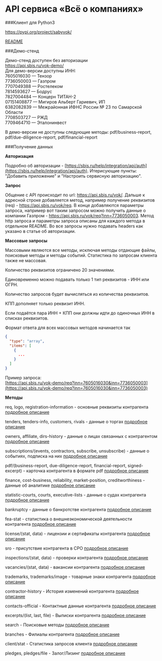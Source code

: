 # API сервиса «Всё о компаниях»

###Клиент для Python3

https://pypi.org/project/sabyvok/

[README](client-py/README.md)

###Демо-стенд

Демо-стенд доступен без авторизации  
https://api.sbis.ru/vok-demo/  
Для демо-версии доступны ИНН:  
7605016030 — Тензор  
7736050003 — Газпром  
7707049388 — Ростелеком  
7814593627 — Бодрус  
7827004484 — Концерн ТИТАН-2  
07151408877 — Мигиров Альберт Гариевич, ИП  
6382082839 — Межрайонная ИФНС России № 23 по Самарской Области  
7708503727 — РЖД  
7709464710 — Эталонинвест  

В демо-версии не доступны следующие методы: pdf/business-report, pdf/due-diligence-report, pdf/financial-report

###Получение данных

**Авторизация**

Подробно об авторизации - [https://sbis.ru/help/integration/api/auth](https://sbis.ru/help/integration/api/auth). Итерисующие пункты: "Добавить приложение" и "Настроить сервисную авторизацию".

**Запрос**

Общение с API происходит по url: https://api.sbis.ru/vok/. Дальше к адресной строке добавляется метод, например получение реквизитов (req) - https://api.sbis.ru/vok/req.
В конце добавляются параметры запроса, например вот таким запросом можно получить данные о компании Газпром - https://api.sbis.ru/vok/req?inn=7736050003.
Метод http запроса и параметры запроса описаны для каждого метода в отдельном README.
Во все запросы нужно подавать headers как указано в статье об авторизации.

**Массовые запросы**

Массовыми являются все методы, исключая методы отдающие файлы, поисковые методы и методы событий. Статистика по запросам клиента также не массовая.

Количество реквизитов ограничено 20 значениями.

Единовременно можно подавать только 1 тип реквизитов - ИНН или ОГРН.

Количество запросов будет вычисляться из количества реквизитов.

КПП дополняет только реквизит ИНН.

Если подаётся пара ИНН + КПП они должны идти до одиночных ИНН в списках реквизитов.

Формат ответа для всех массовых методов начинается так
```json
{
  "type": "array",
  "items": [
    {
      ...
    }
  ]
}
```

Пример запроса:  
[https://api.sbis.ru/vok-demo/req?inn=7605016030&inn=7736050003](https://api.sbis.ru/vok-demo/req?inn=7605016030&inn=7736050003)



**Методы**

req, logo, registration-information - основные реквизиты контрагента [подробное описание](doc/req/README.md)

tenders, tenders-info, customers, rivals - данные о торгах [подробное описание](doc/tenders/README.md)

owners, affiliate, dirs-history - данные о лицах связанных с контрагентом [подробное описание](doc/affiliate/README.md)

subscriptions/(events, contractors, subscribe, unsubscribe) - данные о событиях, подписка на них [подробное описание](doc/subscriptions/README.md)

pdf/(business-report, due-diligence-report, financial-report, signed-excerpt) - карточка контрагента в формате pdf [подробное описание](doc/pdf/README.md)

finance, cost-business, reliability, market-position, creditworthiness - данные об аналитике [подробное описание](doc/finance/README.md)

statistic-courts, courts, executive-lists - данные о судах контрагента [подробное описание](doc/courts/README.md)

bankruptcy - данные о банкротстве контрагента [подробное описание](doc/bankruptcy/README.md)

fea-stat - статистика о внешнеэкономической деятельности контрагента [подробное описание](doc/fea/README.md)

license/(stat, data) - лицензии и сертификаты контрагента [подробное описание](doc/license/README.md)

sro - присутствие контрагента в СРО [подробное описание](doc/sro/README.md)

inspections/(stat, data) - проверки контрагента [подробное описание](doc/inspections/README.md)

vacancies/(stat, data) - вакансии контрагента [подробное описание](doc/vacancies/README.md)

trademarks, trademarks/image - товарные знаки контрагента [подробное описание](doc/trademarks/README.md)

contractor-history - История изменений контрагента [подробное описание](doc/history/README.md)

contacts-official - Контактные данные контрагента [подробное описание](doc/contacts/README.md)

excerpts/(list, last, file) - Выписки контрагента [подробное описание](doc/excerpts/README.md)

search - Поисковые методы [подробное описание](doc/search/README.md)

branches - Филиалы контрагента [подробное описание](doc/branches/README.md)

client/stat - Статистика запросов клиента [подробное описание](doc/client/README.md)

pledges, pledges/file - Залог/Лизинг [подробное описание](doc/pledges/README.md)
